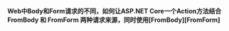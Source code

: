 **Web中Body和Form请求的不同，如何让ASP.NET Core一个Action方法结合 FromBody 和 FromForm 两种请求来源，同时使用[FromBody][FromForm]**


